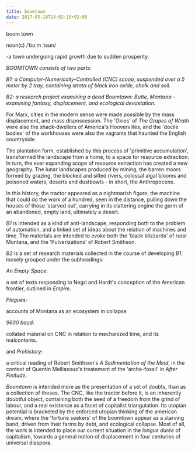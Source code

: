 ```yaml
---
title: boomtown
date: 2017-05-18T14:02:16+02:00
---
```

boom town

noun(c) /ˈbuːm ˌtaʊn/

-a town undergoing rapid growth due to sudden prosperity.
<!--more-->
*BOOMTOWN consists of two parts:*

*B1: a Computer-Numerically-Controlled (CNC) scoop, suspended over a 5 meter by 2 tray, containing strata of black iron oxide, chalk and soil.*

*B2: a research project examining a dead Boomtown: Butte, Montana - examining fantasy, displacement, and ecological devastation.*

For Marx, cities in the modern sense were made possible by the mass displacement, and mass dispossession. The 'Okies' of *The Grapes of Wrath* were also the shack-dwellers of America's Hoovervilles, and the 'docile bodies' of the workhouses were also the vagrants that haunted the English countryside.

The plantation form, established by this process of 'primitive accumulation', transformed the landscape from a home, to a space for resource extraction. In turn, the ever expanding scope of resource extraction has created a new geography. The lunar landscapes produced by mining, the barren moors formed by grazing, the blocked and silted rivers, colossal algal blooms and poisoned waters, deserts and dustbowls - in short, the Anthropocene.

In this history, the tractor appeared as a nightmarish figure, the machine that could do the work of a hundred, seen in the distance, pulling down the houses of those 'starved out', carrying in its clattering engine the germ of an abandoned, empty land, ultimately a desert.

*B1* is intended as a kind of anti-landscape, responding both to the problem of automation, and a linked set of ideas about the relation of machines and time. The materials are intended to evoke both the 'black blizzards' of rural Montana, and the 'Pulverizations' of Robert Smithson.

*B2* is a set of research materials collected in the course of developing *B1*, loosely grouped under the subheadings: 

*An Empty Space*:

 a set of texts responding to Negri and Hardt's conception of the American frontier, outlined in *Empire*.

*Plagues*:

 accounts of Montana as an ecosystem in collapse

*9600 baud*:

 collated material on CNC in relation to mechanized time, and its malcontents.

 and *Prehistory*:

 a critical reading of Robert Smithson's *A Sedimentation of the Mind*, in the context of Quentin Melliasoux's treatement of the 'arche-fossil' in *After Finitude*.

*Boomtown* is intended more as the presentation of a set of doubts, than as a collection of theses. The CNC, like the tractor before it, is an inherently doubtful object, containing both the seed of a freedom from the grind of labour, and a real existence as a facet of capitalist triangulation. Its utopian potential is bracketed by the enforced utopian thinking of the american dream, where the 'fortune seekers' of the boomtown appear as a starving band, driven from their farms by debt, and ecological collapse. Most of all, the work is intended to place our current situation in the *longue durée* of capitalism, towards a general notion of displacement in four centuries of universal diaspora.





